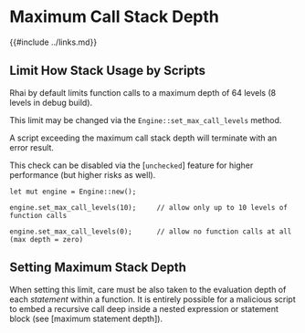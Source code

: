 Maximum Call Stack Depth
=======================

{{#include ../links.md}}

Limit How Stack Usage by Scripts
-------------------------------

Rhai by default limits function calls to a maximum depth of 64 levels (8 levels in debug build).

This limit may be changed via the `Engine::set_max_call_levels` method.

A script exceeding the maximum call stack depth will terminate with an error result.

This check can be disabled via the [`unchecked`] feature for higher performance (but higher risks as well).

```rust,no_run
let mut engine = Engine::new();

engine.set_max_call_levels(10);     // allow only up to 10 levels of function calls

engine.set_max_call_levels(0);      // allow no function calls at all (max depth = zero)
```


Setting Maximum Stack Depth
--------------------------

When setting this limit, care must be also taken to the evaluation depth of each _statement_
within a function. It is entirely possible for a malicious script to embed a recursive call deep
inside a nested expression or statement block (see [maximum statement depth]).

